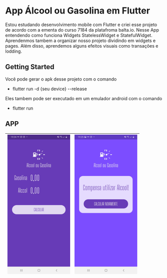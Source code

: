 # App Álcool ou Gasolina em Flutter

Estou estudando desenvolvimento mobile com Flutter e criei esse projeto de acordo com a ementa do curso 7184 da platafroma balta.io.
Nesse App entendendo como funciona Widgets StatelessWidget e StatefulWidget. Aprendenmos tambem a organizar nosso projeto dividindo em widgets e pages.
Além disso, aprendemos alguns efeitos visuais como transações e lodding.

## Getting Started

Você pode gerar o apk desse projeto com o comando
- flutter run -d {seu device}  --release

Eles tambem pode ser executado em um emulador android com o comando
- flutter run

## APP
| <img src="/docs/print-app-01.jpeg" alt="home" width="200"/> | <img src="/docs/print-app-02.jpeg" alt="home" width="200"/> |
|-------------------------------------------------------------|-------------------------------------------------------------|
